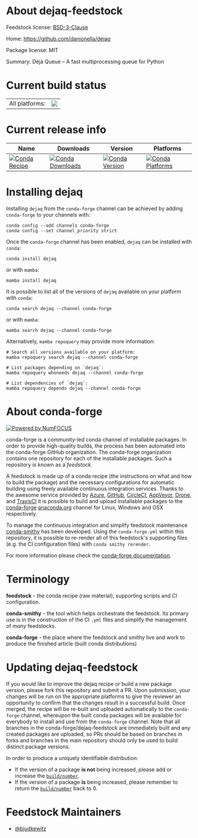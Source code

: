 About dejaq-feedstock
=====================

Feedstock license: [BSD-3-Clause](https://github.com/conda-forge/dejaq-feedstock/blob/main/LICENSE.txt)

Home: https://github.com/danionella/dejaq

Package license: MIT

Summary: Déjà Queue – A fast multiprocessing queue for Python

Current build status
====================


<table><tr><td>All platforms:</td>
    <td>
      <a href="https://dev.azure.com/conda-forge/feedstock-builds/_build/latest?definitionId=24767&branchName=main">
        <img src="https://dev.azure.com/conda-forge/feedstock-builds/_apis/build/status/dejaq-feedstock?branchName=main">
      </a>
    </td>
  </tr>
</table>

Current release info
====================

| Name | Downloads | Version | Platforms |
| --- | --- | --- | --- |
| [![Conda Recipe](https://img.shields.io/badge/recipe-dejaq-green.svg)](https://anaconda.org/conda-forge/dejaq) | [![Conda Downloads](https://img.shields.io/conda/dn/conda-forge/dejaq.svg)](https://anaconda.org/conda-forge/dejaq) | [![Conda Version](https://img.shields.io/conda/vn/conda-forge/dejaq.svg)](https://anaconda.org/conda-forge/dejaq) | [![Conda Platforms](https://img.shields.io/conda/pn/conda-forge/dejaq.svg)](https://anaconda.org/conda-forge/dejaq) |

Installing dejaq
================

Installing `dejaq` from the `conda-forge` channel can be achieved by adding `conda-forge` to your channels with:

```
conda config --add channels conda-forge
conda config --set channel_priority strict
```

Once the `conda-forge` channel has been enabled, `dejaq` can be installed with `conda`:

```
conda install dejaq
```

or with `mamba`:

```
mamba install dejaq
```

It is possible to list all of the versions of `dejaq` available on your platform with `conda`:

```
conda search dejaq --channel conda-forge
```

or with `mamba`:

```
mamba search dejaq --channel conda-forge
```

Alternatively, `mamba repoquery` may provide more information:

```
# Search all versions available on your platform:
mamba repoquery search dejaq --channel conda-forge

# List packages depending on `dejaq`:
mamba repoquery whoneeds dejaq --channel conda-forge

# List dependencies of `dejaq`:
mamba repoquery depends dejaq --channel conda-forge
```


About conda-forge
=================

[![Powered by
NumFOCUS](https://img.shields.io/badge/powered%20by-NumFOCUS-orange.svg?style=flat&colorA=E1523D&colorB=007D8A)](https://numfocus.org)

conda-forge is a community-led conda channel of installable packages.
In order to provide high-quality builds, the process has been automated into the
conda-forge GitHub organization. The conda-forge organization contains one repository
for each of the installable packages. Such a repository is known as a *feedstock*.

A feedstock is made up of a conda recipe (the instructions on what and how to build
the package) and the necessary configurations for automatic building using freely
available continuous integration services. Thanks to the awesome service provided by
[Azure](https://azure.microsoft.com/en-us/services/devops/), [GitHub](https://github.com/),
[CircleCI](https://circleci.com/), [AppVeyor](https://www.appveyor.com/),
[Drone](https://cloud.drone.io/welcome), and [TravisCI](https://travis-ci.com/)
it is possible to build and upload installable packages to the
[conda-forge](https://anaconda.org/conda-forge) [anaconda.org](https://anaconda.org/)
channel for Linux, Windows and OSX respectively.

To manage the continuous integration and simplify feedstock maintenance
[conda-smithy](https://github.com/conda-forge/conda-smithy) has been developed.
Using the ``conda-forge.yml`` within this repository, it is possible to re-render all of
this feedstock's supporting files (e.g. the CI configuration files) with ``conda smithy rerender``.

For more information please check the [conda-forge documentation](https://conda-forge.org/docs/).

Terminology
===========

**feedstock** - the conda recipe (raw material), supporting scripts and CI configuration.

**conda-smithy** - the tool which helps orchestrate the feedstock.
                   Its primary use is in the construction of the CI ``.yml`` files
                   and simplify the management of *many* feedstocks.

**conda-forge** - the place where the feedstock and smithy live and work to
                  produce the finished article (built conda distributions)


Updating dejaq-feedstock
========================

If you would like to improve the dejaq recipe or build a new
package version, please fork this repository and submit a PR. Upon submission,
your changes will be run on the appropriate platforms to give the reviewer an
opportunity to confirm that the changes result in a successful build. Once
merged, the recipe will be re-built and uploaded automatically to the
`conda-forge` channel, whereupon the built conda packages will be available for
everybody to install and use from the `conda-forge` channel.
Note that all branches in the conda-forge/dejaq-feedstock are
immediately built and any created packages are uploaded, so PRs should be based
on branches in forks and branches in the main repository should only be used to
build distinct package versions.

In order to produce a uniquely identifiable distribution:
 * If the version of a package **is not** being increased, please add or increase
   the [``build/number``](https://docs.conda.io/projects/conda-build/en/latest/resources/define-metadata.html#build-number-and-string).
 * If the version of a package **is** being increased, please remember to return
   the [``build/number``](https://docs.conda.io/projects/conda-build/en/latest/resources/define-metadata.html#build-number-and-string)
   back to 0.

Feedstock Maintainers
=====================

* [@bjudkewitz](https://github.com/bjudkewitz/)


<!-- dummy commit to enable rerendering -->

